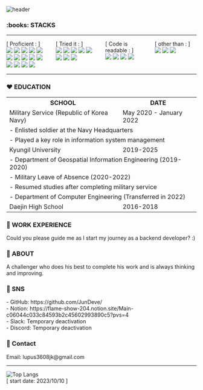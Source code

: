 ![header](https://capsule-render.vercel.app/api?type=waving&color=gradient&text=JunDeve&fontSize=40&desc=&fontAlign=85&fontAlignY=35)
<h3>:books: STACKS</h3>
<hr/>
<div style="display: flex; flex-wrap: wrap; gap: 10px;">
    <div style="flex: 1;">
        [ Proficient : ]<br/>
        <img src="https://img.shields.io/badge/Java-007396?style=for-the-badge&logo=OpenJDK&logoColor=white"/>
        <img src="https://img.shields.io/badge/javascript-F7DF1E?style=for-the-badge&logo=javascript&logoColor=white">
        <img src="https://img.shields.io/badge/html-E34F26?style=for-the-badge&logo=html5&logoColor=white">
        <img src="https://img.shields.io/badge/css-1572B6?style=for-the-badge&logo=css3&logoColor=white">
        <img src="https://img.shields.io/badge/react-61DAFB?style=for-the-badge&logo=react&logoColor=white">
        <img src="https://img.shields.io/badge/nodedotjs-339933?style=for-the-badge&logo=nodedotjs&logoColor=white">
        <img src="https://img.shields.io/badge/apachetomcat-F8DC75?style=for-the-badge&logo=apachetomcat&logoColor=white">
        <img src="https://img.shields.io/badge/oracle-F80000?style=for-the-badge&logo=oracle&logoColor=white">
        <img src="https://img.shields.io/badge/firebase-FFCA28?style=for-the-badge&logo=firebase&logoColor=white">
        <img src="https://img.shields.io/badge/mysql-4479A1?style=for-the-badge&logo=mysql&logoColor=white">
        <img src="https://img.shields.io/badge/mariadb-003545?style=for-the-badge&logo=mariadb&logoColor=white">
        <img src="https://img.shields.io/badge/mongodb-47A248?style=for-the-badge&logo=mongodb&logoColor=white">
        <img src="https://img.shields.io/badge/github-181717?style=for-the-badge&logo=github&logoColor=white">
        <img src="https://img.shields.io/badge/git-F05032?style=for-the-badge&logo=git&logoColor=white">
    </div>
    <br/>
    <div style="flex: 1;"> 
        [ Tried it : ]<br/>
        <img src="https://img.shields.io/badge/Google Cloud-4285F4?style=for-the-badge&logo=googlecloud&logoColor=white">
        <img src="https://img.shields.io/badge/Androidstudio-3DDC84?style=for-the-badge&logo=androidstudio&logoColor=white">
        <img src="https://img.shields.io/badge/Spring-6DB33F?style=for-the-badge&logo=spring&logoColor=white">
        <img src="https://img.shields.io/badge/Spring Boot-6DB33F?style=for-the-badge&logo=springboot&logoColor=white">
        <img src="https://img.shields.io/badge/Amazon AWS-232F3E?style=for-the-badge&logo=amazonaws&logoColor=white">
        <img src="https://img.shields.io/badge/AWS Lambda-FF9900?style=for-the-badge&logo=awslambda&logoColor=white">
        <img src="https://img.shields.io/badge/PHP,ASP-777BB4?style=for-the-badge&logo=php&logoColor=white"/>
        <img src="https://img.shields.io/badge/docker-2496ED?style=for-the-badge&logo=docker&logoColor=white"/>
    </div>
    <br/>
    <div style="flex: 1;"> 
        [ Code is readable : ]<br/>
        <img src="https://img.shields.io/badge/C-A8B9CC?style=for-the-badge&logo=c&logoColor=white"/>
        <img src="https://img.shields.io/badge/C++-00599C?style=for-the-badge&logo=c&logoColor=white"/>
        <img src="https://img.shields.io/badge/Python-3776AB?style=for-the-badge&logo=python&logoColor=white"/>
        <img src="https://img.shields.io/badge/swift-F05138?style=for-the-badge&logo=swift&logoColor=white"/>
    </div>
    <br/>
    <div style="flex: 1;"> 
        [ other than : ]<br/>
        <img src="https://img.shields.io/badge/premierepro-9999FF?style=for-the-badge&logo=adobepremierepro&logoColor=white">
        <img src="https://img.shields.io/badge/photoshop-31A8FF?style=for-the-badge&logo=adobephotoshop&logoColor=white">
        <img src="https://img.shields.io/badge/aftereffects-9999FF?style=for-the-badge&logo=adobeaftereffects&logoColor=white">
    </div>
</div>
<hr/>
<h3>❤️ EDUCATION</h3>
<table>
  <tr>
    <th>SCHOOL</th>
    <th>DATE</th>
  </tr>
  <tr>
    <td>Military Service (Republic of Korea Navy)</td>
    <td>May 2020 - January 2022</td>
  </tr>
  <tr>
    <td colspan="2">- Enlisted soldier at the Navy Headquarters</td>
  </tr>
  <tr>
    <td colspan="2">- Played a key role in information system management</td>
  </tr>
  <tr>
    <td>Kyungil University</td>
    <td>2019-2025</td>
  </tr>
  <tr>
    <td colspan="2">- Department of Geospatial Information Engineering (2019-2020)</td>
  </tr>
  <tr>
    <td colspan="2">- Military Leave of Absence (2020-2022)</td>
  </tr>
  <tr>
    <td colspan="2">- Resumed studies after completing military service</td>
  </tr>
  <tr>
    <td colspan="2">- Department of Computer Engineering (Transferred in 2022)</td>
  </tr>
  <tr>
    <td>Daejin High School</td>
    <td>2016-2018</td>
  </tr>
</table>
<h3>🧡 WORK EXPERIENCE</h3>
Could you please guide me as I start my journey as a backend developer? :)
<h3>💛 ABOUT</h3>
A challenger who does his best to complete his work and is always thinking and improving.
<h3>💚 SNS</h3>
- GitHub: https://github.com/JunDeve/<br/>
- Notion: https://flame-show-204.notion.site/Main-c06044c033c84593b2c45602993890c5?pvs=4<br/>
- Slack: Temporary deactivation<br/>
- Discord: Temporary deactivation<br/>
<h3>💙 Contact</h3>
Email: lupus3608jk@gmail.com<br/>
<hr/>

![Top Langs](https://github-readme-stats.vercel.app/api/top-langs/?username=JunDeve&layout=compact)<br/>
[ start date: 2023/10/10 ]
